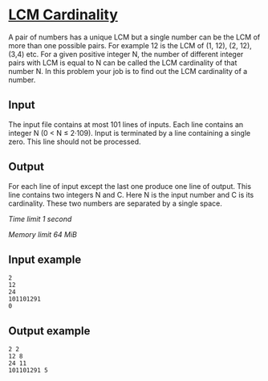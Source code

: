 # [LCM Cardinality](https://www.e-olymp.com/en/problems/1247)

A pair of numbers has a unique LCM but a single number can be the LCM of more than one possible pairs. For example 12 is the LCM of (1, 12), (2, 12), (3,4) etc. For a given positive integer N, the number of different integer pairs with LCM is equal to N can be called the LCM cardinality of that number N. In this problem your job is to find out the LCM cardinality of a number.

## Input

The input file contains at most 101 lines of inputs. Each line contains an integer N (0 < N ≤ 2·109). Input is terminated by a line containing a single zero. This line should not be processed.

## Output

For each line of input except the last one produce one line of output. This line contains two integers N and C. Here N is the input number and C is its cardinality. These two numbers are separated by a single space.

_Time limit 1 second_

_Memory limit 64 MiB_

## Input example
```
2
12
24
101101291
0
```

## Output example
```
2 2
12 8
24 11
101101291 5
```